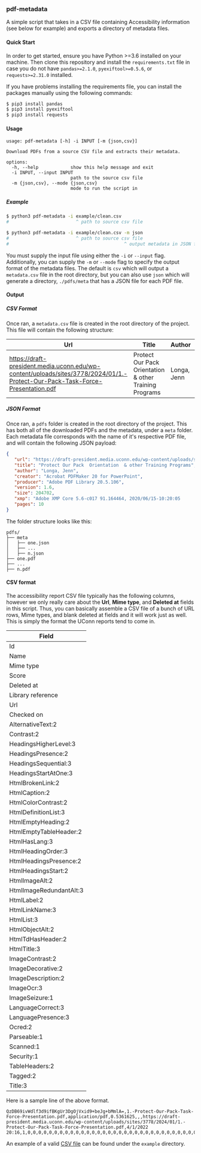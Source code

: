 ### pdf-metadata

A simple script that takes in a CSV file containing Accessibility information (see below for example) and exports a directory of metadata files.

#### Quick Start

In order to get started, ensure you have Python >=3.6 installed on your machine. Then clone this repository and install the `requirements.txt` file in case you do not have `pandas>=2.1.0`, `pyexiftool>=0.5.6`, or `requests>=2.31.0` installed.

If you have problems installing the requirements file, you can install the packages manually using the following commands:

```bash
$ pip3 install pandas
$ pip3 install pyexiftool
$ pip3 install requests
```

#### Usage

```
usage: pdf-metadata [-h] -i INPUT [-m {json,csv}]

Download PDFs from a source CSV file and extracts their metadata.

options:
  -h, --help            show this help message and exit
  -i INPUT, --input INPUT
                        path to the source csv file
  -m {json,csv}, --mode {json,csv}
                        mode to run the script in
```

##### Example

```bash
$ python3 pdf-metadata -i example/clean.csv
#                         ^ path to source csv file

$ python3 pdf-metadata -i example/clean.csv -m json
#                         ^ path to source csv file
#                                           ^ output metadata in JSON format
```

You must supply the input file using either the `-i` or `--input` flag. Additionally, you can supply the `-m` or `--mode` flag to specify the output format of the metadata files. The default is `csv` which will output a `metadata.csv` file in the root directory, but you can also use `json` which will generate a directory, `./pdfs/meta` that has a JSON file for each PDF file.

#### Output

##### CSV Format

Once ran, a `metadata.csv` file is created in the root directory of the project. This file will contain the following structure:

| Url                     | Title                    | Author                   | Creator                  | Producer                 | Version | Size  | Xmp                      | Pages |
|-------------------------|-------------------------|-------------------------|-------------------------|-------------------------|---------|-------|-------------------------|-------|
| https://draft-president.media.uconn.edu/wp-content/uploads/sites/3778/2024/01/1.-Protect-Our-Pack-Task-Force-Presentation.pdf | Protect Our Pack  Orientation  & other Training Programs | Longa, Jenn | Acrobat PDFMaker 20 for PowerPoint | Adobe PDF Library 20.5.106 | 1.6 | 204702 | Adobe XMP Core 5.6-c017 91.164464, 2020/06/15-10:20:05 | 10 |

##### JSON Format

Once ran, a `pdfs` folder is created in the root directory of the project. This has both all of the downloaded PDFs and the metadata, under a `meta` folder. Each metadata file corresponds with the name of it's respective PDF file, and will contain the following JSON payload:

```json
{
   "url": "https://draft-president.media.uconn.edu/wp-content/uploads/sites/3778/2024/01/1.-Protect-Our-Pack-Task-Force-Presentation.pdf",
   "title": "Protect Our Pack  Orientation  & other Training Programs",
   "author": "Longa, Jenn",
   "creator": "Acrobat PDFMaker 20 for PowerPoint",
   "producer": "Adobe PDF Library 20.5.106",
   "version": 1.6,
   "size": 204702,
   "xmp": "Adobe XMP Core 5.6-c017 91.164464, 2020/06/15-10:20:05        ",
   "pages": 10
}
```

The folder structure looks like this:

```
pdfs/
├── meta
│   ├── one.json
│   ├── ...
│   ├── n.json
├── one.pdf
├── ...
├── n.pdf
```

#### CSV format

The accessibility report CSV file typically has the following columns, however we only really care about the **Url**, **Mime type**, and **Deleted at** fields in this script. Thus, you can basically assemble a CSV file of a bunch of URL rows, Mime types, and blank deleted at fields and it will work just as well. This is simply the format the UConn reports tend to come in.

| Field                   |
|-------------------------|
| Id                      |
| Name                    |
| Mime type               |
| Score                   |
| Deleted at              |
| Library reference       |
| Url                     |
| Checked on              |
| AlternativeText:2       |
| Contrast:2              |
| HeadingsHigherLevel:3   |
| HeadingsPresence:2      |
| HeadingsSequential:3    |
| HeadingsStartAtOne:3    |
| HtmlBrokenLink:2        |
| HtmlCaption:2           |
| HtmlColorContrast:2     |
| HtmlDefinitionList:3    |
| HtmlEmptyHeading:2      |
| HtmlEmptyTableHeader:2  |
| HtmlHasLang:3           |
| HtmlHeadingOrder:3      |
| HtmlHeadingsPresence:2  |
| HtmlHeadingsStart:2     |
| HtmlImageAlt:2          |
| HtmlImageRedundantAlt:3 |
| HtmlLabel:2             |
| HtmlLinkName:3          |
| HtmlList:3              |
| HtmlObjectAlt:2         |
| HtmlTdHasHeader:2       |
| HtmlTitle:3             |
| ImageContrast:2         |
| ImageDecorative:2       |
| ImageDescription:2      |
| ImageOcr:3              |
| ImageSeizure:1          |
| LanguageCorrect:3       |
| LanguagePresence:3      |
| Ocred:2                 |
| Parseable:1             |
| Scanned:1               |
| Security:1              |
| TableHeaders:2          |
| Tagged:2                |
| Title:3                 |

Here is a sample line of the above format.

```csv
QzDB69ivWdlf3d9ifBKgUr3DgOjVxid9+beJg+bMmlA=,1.-Protect-Our-Pack-Task-Force-Presentation.pdf,application/pdf,0.5361625,,,https://draft-president.media.uconn.edu/wp-content/uploads/sites/3778/2024/01/1.-Protect-Our-Pack-Task-Force-Presentation.pdf,4/1/2022 20:16,1,0,0,0,0,0,0,0,0,0,0,0,0,0,0,0,0,0,0,0,0,0,0,0,0,0,0,0,0,0,0,0,0,0,0,0,0,0
```

An example of a valid [CSV file](./examples/source.csv) can be found under the `example` directory.